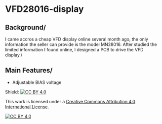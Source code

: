 # VFD28016-display
## Background/
I came accros a cheap VFD display online several month ago, the only information the seller can provide is the model MN28016. After studied the limited information I found online, I designed a PCB to drive the VFD display./
## Main Features/
* Adjustable BIAS voltage


Shield: [![CC BY 4.0][cc-by-shield]][cc-by]

This work is licensed under a
[Creative Commons Attribution 4.0 International License][cc-by].

[![CC BY 4.0][cc-by-image]][cc-by]

[cc-by]: http://creativecommons.org/licenses/by/4.0/
[cc-by-image]: https://i.creativecommons.org/l/by/4.0/88x31.png
[cc-by-shield]: https://img.shields.io/badge/License-CC%20BY%204.0-lightgrey.svg
